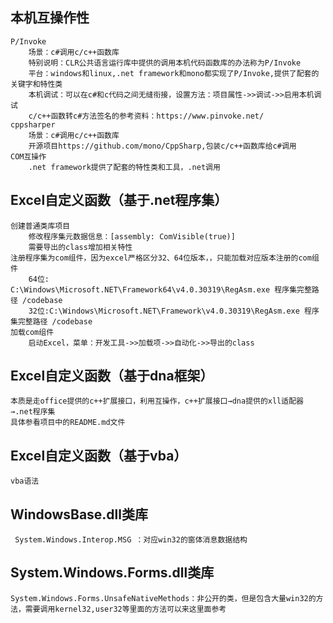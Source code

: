 ## 本机互操作性
```
P/Invoke
	场景：c#调用c/c++函数库
	特别说明：CLR公共语言运行库中提供的调用本机代码函数库的办法称为P/Invoke
	平台：windows和linux,.net framework和mono都实现了P/Invoke,提供了配套的关键字和特性类
	本机调试：可以在c#和c代码之间无缝衔接，设置方法：项目属性->>调试->>启用本机调试
	c/c++函数转c#方法签名的参考资料：https://www.pinvoke.net/
cppsharper 
	场景：c#调用c/c++函数库
	开源项目https://github.com/mono/CppSharp,包装c/c++函数库给c#调用
COM互操作
	.net framework提供了配套的特性类和工具，.net调用
```

## Excel自定义函数（基于.net程序集）
```
创建普通类库项目
	修改程序集元数据信息：[assembly: ComVisible(true)]
	需要导出的class增加相关特性
注册程序集为com组件，因为excel严格区分32、64位版本，，只能加载对应版本注册的com组件
	64位:	C:\Windows\Microsoft.NET\Framework64\v4.0.30319\RegAsm.exe 程序集完整路径 /codebase
	32位:C:\Windows\Microsoft.NET\Framework\v4.0.30319\RegAsm.exe 程序集完整路径 /codebase
加载com组件
	启动Excel，菜单：开发工具->>加载项->>自动化->>导出的class
```
## Excel自定义函数（基于dna框架）
```
本质是走office提供的c++扩展接口，利用互操作，c++扩展接口→dna提供的xll适配器→.net程序集
具体参看项目中的README.md文件
```
## Excel自定义函数（基于vba）
```
vba语法
```

## WindowsBase.dll类库
```
 System.Windows.Interop.MSG ：对应win32的窗体消息数据结构
```

## System.Windows.Forms.dll类库
```
System.Windows.Forms.UnsafeNativeMethods：非公开的类，但是包含大量win32的方法，需要调用kernel32,user32等里面的方法可以来这里面参考
```
